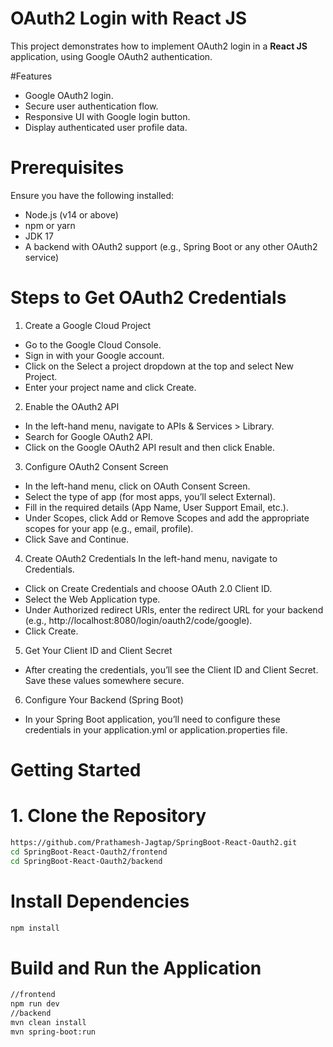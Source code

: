 # OAuth2 Login with React JS

This project demonstrates how to implement OAuth2 login in a **React JS** application, using Google OAuth2 authentication.

#Features
- Google OAuth2 login.
- Secure user authentication flow.
- Responsive UI with Google login button.
- Display authenticated user profile data.

# Prerequisites

Ensure you have the following installed:
- Node.js (v14 or above)
- npm or yarn
- JDK 17
- A backend with OAuth2 support (e.g., Spring Boot or any other OAuth2 service)

# Steps to Get OAuth2 Credentials
1. Create a Google Cloud Project
- Go to the Google Cloud Console.
- Sign in with your Google account.
- Click on the Select a project dropdown at the top and select New Project.
- Enter your project name and click Create.
  
2. Enable the OAuth2 API
- In the left-hand menu, navigate to APIs & Services > Library.
- Search for Google OAuth2 API.
- Click on the Google OAuth2 API result and then click Enable.
  
3. Configure OAuth2 Consent Screen
- In the left-hand menu, click on OAuth Consent Screen.
- Select the type of app (for most apps, you’ll select External).
- Fill in the required details (App Name, User Support Email, etc.).
- Under Scopes, click Add or Remove Scopes and add the appropriate scopes for your app (e.g., email, profile).
- Click Save and Continue.
  
4. Create OAuth2 Credentials
In the left-hand menu, navigate to Credentials.
- Click on Create Credentials and choose OAuth 2.0 Client ID.
- Select the Web Application type.
- Under Authorized redirect URIs, enter the redirect URL for your backend (e.g., http://localhost:8080/login/oauth2/code/google).
- Click Create.
  
5. Get Your Client ID and Client Secret
- After creating the credentials, you’ll see the Client ID and Client Secret. Save these values somewhere secure.
  
6. Configure Your Backend (Spring Boot)
- In your Spring Boot application, you’ll need to configure these credentials in your application.yml or application.properties file.

# Getting Started

# 1. Clone the Repository

```bash
https://github.com/Prathamesh-Jagtap/SpringBoot-React-Oauth2.git
cd SpringBoot-React-Oauth2/frontend
cd SpringBoot-React-Oauth2/backend
```

# Install Dependencies

```bash
npm install
```

# Build and Run the Application

```bash
//frontend
npm run dev
//backend
mvn clean install
mvn spring-boot:run
```

